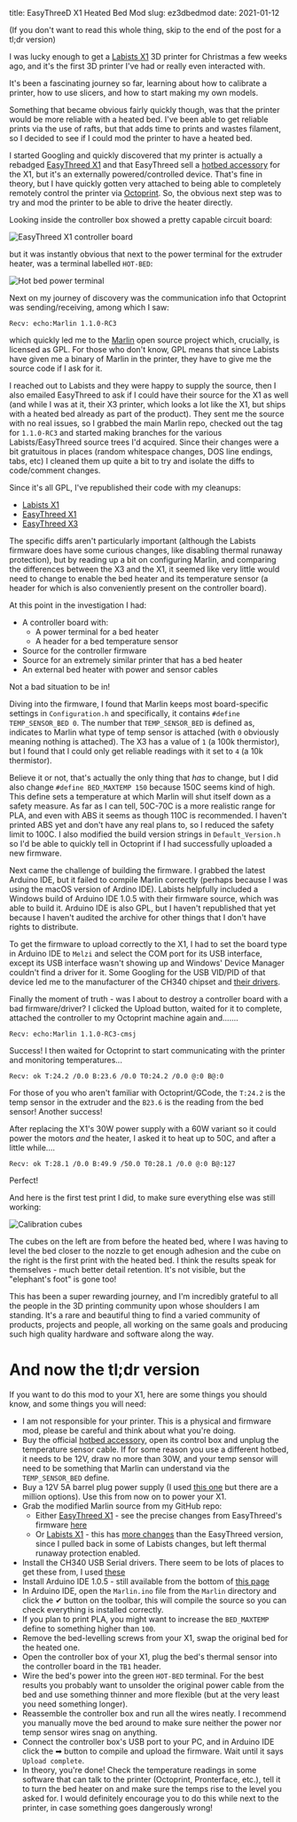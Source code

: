 title: EasyThreeD X1 Heated Bed Mod
slug: ez3dbedmod
date: 2021-01-12


(If you don't want to read this whole thing, skip to the end of the post for a tl;dr version)

I was lucky enough to get a [Labists X1](https://amzn.to/3i8l8Sz) 3D printer for Christmas a few weeks ago, and it's the first 3D printer I've had or really even interacted with.

It's been a fascinating journey so far, learning about how to calibrate a printer, how to use slicers, and how to start making my own models.

Something that became obvious fairly quickly though, was that the printer would be more reliable with a heated bed. I've been able to get reliable prints via the use of rafts, but that adds time to prints and wastes filament, so I decided to see if I could mod the printer to have a heated bed.

I started Googling and quickly discovered that my printer is actually a rebadged [EasyThreed X1](https://www.easythreed.com/h-col-1223.html) and that EasyThreed sell a [hotbed accessory](https://www.aliexpress.com/i/4000911088465.html) for the X1, but it's an externally powered/controlled device. That's fine in theory, but I have quickly gotten very attached to being able to completely remotely control the printer via [Octoprint](https://octoprint.org/). So, the obvious next step was to try and mod the printer to be able to drive the heater directly.

Looking inside the controller box showed a pretty capable circuit board:

![EasyThreed X1 controller board]({filename}/images/easythreed_x1_controller.jpg)

but it was instantly obvious that next to the power terminal for the extruder heater, was a terminal labelled `HOT-BED`:

![Hot bed power terminal]({filename}/images/easythreed_x1_terminals.jpg)

Next on my journey of discovery was the communication info that Octoprint was sending/receiving, among which I saw:

`Recv: echo:Marlin 1.1.0-RC3`

which quickly led me to the [Marlin](https://github.com/MarlinFirmware/Marlin) open source project which, crucially, is licensed as GPL. For those who don't know, GPL means that since Labists have given me a binary of Marlin in the printer, they have to give me the source code if I ask for it.

I reached out to Labists and they were happy to supply the source, then I also emailed EasyThreed to ask if I could have their source for the X1 as well (and while I was at it, their X3 printer, which looks a lot like the X1, but ships with a heated bed already as part of the product). They sent me the source with no real issues, so I grabbed the main Marlin repo, checked out the tag for `1.1.0-RC3` and started making branches for the various Labists/EasyThreed source trees I'd acquired. Since their changes were a bit gratuitous in places (random whitespace changes, DOS line endings, tabs, etc) I cleaned them up quite a bit to try and isolate the diffs to code/comment changes.

Since it's all GPL, I've republished their code with my cleanups:

 * [Labists X1](https://github.com/cmsj/Marlin/tree/1.1.0-RC3-Labists-X1)
 * [EasyThreed X1](https://github.com/cmsj/Marlin/tree/1.1.0-RC3-EasyThreeD-X1)
 * [EasyThreed X3](https://github.com/cmsj/Marlin/tree/1.1.0-RC3-EasyThreeD-X3)

The specific diffs aren't particularly important (although the Labists firmware does have some curious changes, like disabling thermal runaway protection), but by reading up a bit on configuring Marlin, and comparing the differences between the X3 and the X1, it seemed like very little would need to change to enable the bed heater and its temperature sensor (a header for which is also conveniently present on the controller board).

At this point in the investigation I had:

 * A controller board with:
     * A power terminal for a bed heater
     * A header for a bed temperature sensor
 * Source for the controller firmware
 * Source for an extremely similar printer that has a bed heater
 * An external bed heater with power and sensor cables

Not a bad situation to be in!

Diving into the firmware, I found that Marlin keeps most board-specific settings in `Configuration.h` and specifically, it contains `#define TEMP_SENSOR_BED 0`. The number that `TEMP_SENSOR_BED` is defined as, indicates to Marlin what type of temp sensor is attached (with `0` obviously meaning nothing is attached). The X3 has a value of `1` (a 100k thermistor), but I found that I could only get reliable readings with it set to `4` (a 10k thermistor).

Believe it or not, that's actually the only thing that *has* to change, but I did also change `#define BED_MAXTEMP 150` because 150C seems kind of high. This define sets a temperature at which Marlin will shut itself down as a safety measure. As far as I can tell, 50C-70C is a more realistic range for PLA, and even with ABS it seems as though 110C is recommended. I haven't printed ABS yet and don't have any real plans to, so I reduced the safety limit to 100C.
I also modified the build version strings in `Default_Version.h` so I'd be able to quickly tell in Octoprint if I had successfully uploaded a new firmware.

Next came the challenge of building the firmware. I grabbed the latest Arduino IDE, but it failed to compile Marlin correctly (perhaps because I was using the macOS version of Ardino IDE). Labists helpfully included a Windows build of Arduino IDE 1.0.5 with their firmware source, which was able to build it. Arduino IDE is also GPL, but I haven't republished that yet because I haven't audited the archive for other things that I don't have rights to distribute.

To get the firmware to upload correctly to the X1, I had to set the board type in Arduino IDE to `Melzi` and select the COM port for its USB interface, except its USB interface wasn't showing up and Windows' Device Manager couldn't find a driver for it. Some Googling for the USB VID/PID of that device led me to the manufacturer of the CH340 chipset and [their drivers](http://www.wch.cn/download/ch341ser_exe.html).

Finally the moment of truth - was I about to destroy a controller board with a bad firmware/driver? I clicked the Upload button, waited for it to complete, attached the controller to my Octoprint machine again and.......

`Recv: echo:Marlin 1.1.0-RC3-cmsj`

Success! I then waited for Octoprint to start communicating with the printer and monitoring temperatures...

`Recv: ok T:24.2 /0.0 B:23.6 /0.0 T0:24.2 /0.0 @:0 B@:0`

For those of you who aren't familiar with Octoprint/GCode, the `T:24.2` is the temp sensor in the extruder and the `B23.6` is the reading from the bed sensor! Another success!

After replacing the X1's 30W power supply with a 60W variant so it could power the motors *and* the heater, I asked it to heat up to 50C, and after a little while....

`Recv: ok T:28.1 /0.0 B:49.9 /50.0 T0:28.1 /0.0 @:0 B@:127`

Perfect!

And here is the first test print I did, to make sure everything else was still working:

![Calibration cubes]({filename}/images/easythreed_x1_cubes.jpg)

The cubes on the left are from before the heated bed, where I was having to level the bed closer to the nozzle to get enough adhesion and the cube on the right is the first print with the heated bed. I think the results speak for themselves - much better detail retention. It's not visible, but the "elephant's foot" is gone too!

This has been a super rewarding journey, and I'm incredibly grateful to all the people in the 3D printing community upon whose shoulders I am standing. It's a rare and beautiful thing to find a varied community of products, projects and people, all working on the same goals and producing such high quality hardware and software along the way.

# And now the tl;dr version

If you want to do this mod to your X1, here are some things you should know, and some things you will need:

 * I am not responsible for your printer. This is a physical and firmware mod, please be careful and think about what you're doing.
 * Buy the official [hotbed accessory](https://www.aliexpress.com/i/4000911088465.html), open its control box and unplug the temperature sensor cable. If for some reason you use a different hotbed, it needs to be 12V, draw no more than 30W, and your temp sensor will need to be something that Marlin can understand via the `TEMP_SENSOR_BED` define.
 * Buy a 12V 5A barrel plug power supply (I used [this one](https://amzn.to/3oM2VN3) but there are a million options). Use this from now on to power your X1.
 * Grab the modified Marlin source from my GitHub repo:
     * Either [EasyThreed X1](https://github.com/cmsj/Marlin/tree/1.1.0-RC3-EasyThreeD-X1-cmsj) - see the precise changes from EasyThreed's firmware [here](https://github.com/cmsj/Marlin/compare/1.1.0-RC3-EasyThreeD-X1...cmsj:1.1.0-RC3-EasyThreeD-X1-cmsj)
     * Or [Labists X1](https://github.com/cmsj/Marlin/tree/1.1.0-RC3-Labists-X1-cmsj) - this has [more changes](https://github.com/cmsj/Marlin/compare/1.1.0-RC3-Labists-X1...cmsj:1.1.0-RC3-Labists-X1-cmsj) than the EasyThreed version, since I pulled back in some of Labists changes, but left thermal runaway protection enabled.
 * Install the CH340 USB Serial drivers. There seem to be lots of places to get these from, I used [these](http://www.wch.cn/download/ch341ser_exe.html)
 * Install Arduino IDE 1.0.5 - still available from the bottom of [this page](https://www.arduino.cc/en/main/OldSoftwareReleases)
 * In Arduino IDE, open the `Marlin.ino` file from the `Marlin` directory and click the ✔ button on the toolbar, this will compile the source so you can check everything is installed correctly.
 * If you plan to print PLA, you might want to increase the `BED_MAXTEMP` define to something higher than `100`.
 * Remove the bed-levelling screws from your X1, swap the original bed for the heated one.
 * Open the controller box of your X1, plug the bed's thermal sensor into the controller board in the `TB1` header.
 * Wire the bed's power into the green `HOT-BED` terminal. For the best results you probably want to unsolder the original power cable from the bed and use something thinner and more flexible (but at the very least you need something longer).
 * Reassemble the controller box and run all the wires neatly. I recommend you manually move the bed around to make sure neither the power nor temp sensor wires snag on anything.
 * Connect the controller box's USB port to your PC, and in Arduino IDE click the ➡ button to compile and upload the firmware. Wait until it says `Upload complete`.
 * In theory, you're done! Check the temperature readings in some software that can talk to the printer (Octoprint, Pronterface, etc.), tell it to turn the bed heater on and make sure the temps rise to the level you asked for. I would definitely encourage you to do this while next to the printer, in case something goes dangerously wrong!

